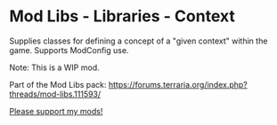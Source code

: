 # Mod Libs - Libraries - Context

Supplies classes for defining a concept of a "given context" within the game. Supports ModConfig use.

Note: This is a WIP mod.

Part of the Mod Libs pack: https://forums.terraria.org/index.php?threads/mod-libs.111593/

[Please support my mods!](https://forums.terraria.org/index.php?threads/hamstars-mods-past-present-and-future.63713/)
